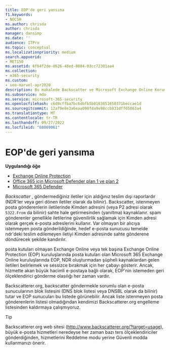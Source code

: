 ```yaml
---
title: EOP'de geri yansıma
f1.keywords:
- NOCSH
ms.author: chrisda
author: chrisda
manager: dansimp
ms.date: ''
audience: ITPro
ms.topic: conceptual
ms.localizationpriority: medium
search.appverid:
- MET150
ms.assetid: 6f64f2de-d626-48ed-8084-03cc72301aa4
ms.collection:
- m365-security
ms.custom:
- seo-marvel-apr2020
description: Bu makalede Backscatter ve Microsoft Exchange Online Koruması (EOP) hakkında bilgi edineceksiniz
ms.subservice: mdo
ms.service: microsoft-365-security
ms.openlocfilehash: c6d9cffba7bc6dbfb5b0163051650371beccae1d
ms.sourcegitcommit: 12af9e8e3a6eaa090fda9e98ccb831dff65863a4
ms.translationtype: MT
ms.contentlocale: tr-TR
ms.lasthandoff: 09/27/2022
ms.locfileid: "68069061"
---
```

# <a name="backscatter-in-eop"></a>EOP'de geri yansıma

**Uygulandığı öğe**
- [Exchange Online Protection](exchange-online-protection-overview.md)
- [Office 365 için Microsoft Defender plan 1 ve plan 2](defender-for-office-365.md)
- [Microsoft 365 Defender](../defender/microsoft-365-defender.md)

*Backscatter* , göndermediğiniz iletiler için aldığınız teslim dışı raporlardır (NDR'ler veya geri dönen iletiler olarak da bilinir). Backscatter, istenmeyen posta gönderenlerin iletilerinde Kimden adresini (veya P2 adresi olarak `5322.From` da bilinir) sahte hale getirmesinden (yanıltma) kaynaklanır. spam gönderenler genellikle iletilerine güvenilirlik sağlamak için Kimden adresi olarak gerçek e-posta adreslerini kullanır. Var olmayan bir alıcıya istenmeyen posta gönderildiğinde, hedef e-posta sunucusu temelde ndr'deki teslim edilemeyen iletiyi Kimden adresinde sahte gönderene döndürecek şekilde kandırılır.

posta kutuları olmayan Exchange Online veya tek başına Exchange Online Protection (EOP) kuruluşlarında posta kutuları olan Microsoft 365 Exchange Online kuruluşlarında EOP, NDR oluşturmadan şüpheli kaynaklardan gelen iletileri belirlemek ve sessizce bırakmak için her çabayı gösterir. Ancak, hizmette akan büyük hacimli e-postaya bağlı olarak, EOP'nin istemeden geri ölçeklendirici gönderme olasılığı her zaman vardır.

Backscatterer.org, backscatter göndermekle sorumlu olan e-posta sunucularının blok listesini (DNS blok listesi veya DNSBL olarak da bilinir) tutar ve EOP sunucuları bu listede görünebilir. Ancak liste istenmeyen posta gönderenlerin listesi olmadığından kendimizi Backscatterer.org engelleme listesinden kaldırmaya çalışmıyoruz.

> [!TIP]
> Backscatterer.org web sitesi (<http://www.backscatterer.org/?target=usage>), büyük e-posta hizmetleri neredeyse her zaman bazı ters ölçeklendiriciler gönderdiğinden, hizmetlerini Reddetme modu yerine Güvenli modda kullanmanızı önerir.
